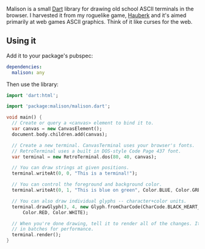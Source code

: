 Malison is a small [Dart][] library for drawing old school ASCII terminals in
the browser. I harvested it from my roguelike game, [Hauberk][] and it's aimed
primarily at web games ASCII graphics. Think of it like curses for the web.

[dart]: https://www.dartlang.org/
[hauberk]: https://github.com/munificent/hauberk

## Using it

Add it to your package's pubspec:

```yaml
dependencies:
  malison: any
```

Then use the library:

```dart
import 'dart:html';

import 'package:malison/malison.dart';

void main() {
  // Create or query a <canvas> element to bind it to.
  var canvas = new CanvasElement();
  document.body.children.add(canvas);

  // Create a new terminal. CanvasTerminal uses your browser's fonts.
  // RetroTerminal uses a built in DOS-style Code Page 437 font.
  var terminal = new RetroTerminal.dos(80, 40, canvas);

  // You can draw strings at given positions.
  terminal.writeAt(0, 0, "This is a terminal!");

  // You can control the foreground and background color.
  terminal.writeAt(0, 1, "This is blue on green", Color.BLUE, Color.GREEN);

  // You can also draw individual glyphs -- character+color units.
  terminal.drawGlyph(3, 4, new Glyph.fromCharCode(CharCode.BLACK_HEART_SUIT,
      Color.RED, Color.WHITE);

  // When you're done drawing, tell it to render all of the changes. It renders
  // in batches for performance.
  terminal.render();
}
```
